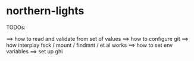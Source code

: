 # northern-lights

TODOs:

 ==> how to read and validate from set of values
 ==> how to configure git
 ==> how interplay fsck / mount / findmnt / et al works
 ==> how to set env variables
 ==> set up ghi